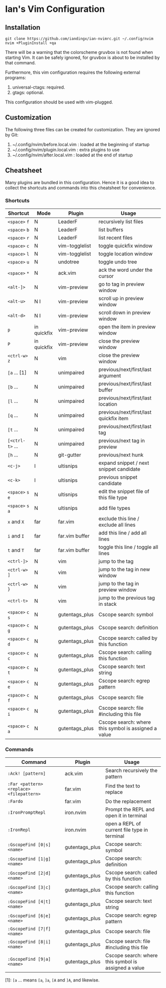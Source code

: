 # Ian's Vim Configuration

## Installation

```
git clone https://github.com/iandingx/ian-nvimrc.git ~/.config/nvim
nvim +PluginInstall +qa
```

There will be a warning that the colorscheme gruvbox is not found when
starting Vim. It can be safely ignored, for gruvbox is about to be installed
by that command.

Furthermore, this vim configuration requires the following external programs:

1. universal-ctags: required.
2. gtags: optional.

This configuration should be used with vim-plugged.

## Customization

The following three files can be created for customization. They are ignored by Git:
1. ~/.config/nvim/before.local.vim : loaded at the beginning of startup
2. ~/.config/nvim/plugin.local.vim : extra plugins to use
3. ~/.config/nvim/after.local.vim : loaded at the end of startup

## Cheatsheet

Many plugins are bundled in this configuration. Hence it is a good idea to
collect the shortcuts and commands into this cheatsheet for convenience.

### Shortcuts

| Shortcut | Mode | Plugin | Usage |
| -------- | ---- | ------ | ----- |
| `<space>` `f` | N | LeaderF | recursively list files |
| `<space>` `b` | N | LeaderF | list buffers |
| `<space>` `r` | N | LeaderF | list recent files |
| `<space>` `c` | N | vim-togglelist | toggle quickfix window |
| `<space>` `l` | N | vim-togglelist | toggle location window |
| `<space>` `u` | N | undotree | toggle undo tree |
| `<space>` `*` | N | ack.vim | ack the word under the cursor |
| `<alt-]>` | N | vim-preview | go to tag in preview window |
| `<alt-u>` | N I | vim-preview | scroll up in preview window |
| `<alt-d>` | N I | vim-preview | scroll down in preview window |
| `p` | in quickfix | vim-preview | open the item in preview window |
| `P` | in quickfix | vim-preview | close the preview window |
| `<ctrl-w>` `z` | N | vim | close the preview window |
| `[a` ... [1] | N | unimpaired | previous/next/first/last argument |
| `[b` ... | N | unimpaired | previous/next/first/last buffer |
| `[l` ... | N | unimpaired | previous/next/first/last location |
| `[q` ... | N | unimpaired | previous/next/first/last quickfix item |
| `[t` ... | N | unimpaired | previous/next/first/last tag |
| `[<ctrl-t>` ... | N | unimpaired | previous/next tag in preview |
| `[h` ... | N | git-gutter | previous/next hunk |
| `<c-j>` | I | ultisnips | expand snippet / next snippet candidate |
| `<c-k>` | I | ultisnips | previous snippet candidate |
| `<space>` `s` `e` | N | ultisnips | edit the snippet file of this file type|
| `<space>` `s` `a` | N | ultisnips | add file types |
| `x` and `X` | far | far.vim | exclude this line / exclude all lines |
| `i` and `I` | far | far.vim  buffer | add this line / add all lines |
| `t` and `T` | far | far.vim  buffer | toggle this line / toggle all lines |
| `<ctrl-]>` | N | vim | jump to the tag |
| `<ctrl-w>` `]` | N | vim | jump to the tag in new window |
| `<ctrl-w>` `}` | N | vim | jump to the tag in preview window |
| `<ctrl-t>` | N | vim | jump to the previous tag in stack |
| `<space>` `c` `s` | N | gutentags\_plus | Cscope search: symbol |
| `<space>` `c` `g` | N | gutentags\_plus | Cscope search: definition |
| `<space>` `c` `d` | N | gutentags\_plus | Cscope search: called by this function |
| `<space>` `c` `c` | N | gutentags\_plus | Cscope search: calling this function |
| `<space>` `c` `t` | N | gutentags\_plus | Cscope search: text string |
| `<space>` `c` `e` | N | gutentags\_plus | Cscope search: egrep pattern |
| `<space>` `c` `f` | N | gutentags\_plus | Cscope search: file |
| `<space>` `c` `i` | N | gutentags\_plus | Cscope search: file #including this file |
| `<space>` `c` `a` | N | gutentags\_plus | Cscope search: where this symbol is assigned a value |

### Commands

| Command | Plugin | Usage |
| ------- | ------ | ----- |
| `:Ack! [pattern]` | ack.vim | Search recursively the pattern |
| `:Far <pattern> <replace> <filepattern>` | far.vim | Find the text to replace |
| `:Fardo` | far.vim | Do the replacement |
| `:IronPromptRepl` | iron.nvim | Prompt the REPL and open it in terminal |
| `:IronRepl` | iron.nvim | open a REPL of current file type in terminal |
| `:GscopeFind [0\|s] <name>` | gutentags\_plus | Cscope search: symbol |
| `:GscopeFind [1\|g] <name>` | gutentags\_plus | Cscope search: definition |
| `:GscopeFind [2\|d] <name>` | gutentags\_plus | Cscope search: called by this function |
| `:GscopeFind [3\|c] <name>` | gutentags\_plus | Cscope search: calling this function |
| `:GscopeFind [4\|t] <name>` | gutentags\_plus | Cscope search: text string |
| `:GscopeFind [6\|e] <name>` | gutentags\_plus | Cscope search: egrep pattern |
| `:GscopeFind [7\|f] <name>` | gutentags\_plus | Cscope search: file |
| `:GscopeFind [8\|i] <name>` | gutentags\_plus | Cscope search: file #including this file |
| `:GscopeFind [9\|a] <name>` | gutentags\_plus | Cscope search: where this symbol is assigned a value |

[1]: `[a` ... means `[a`, `]a`, `[A` and `]A`, and likewise.
